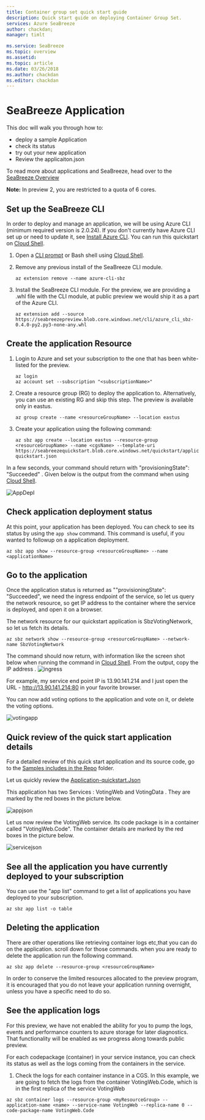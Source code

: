 ```yaml
---
title: Container group set quick start guide
description: Quick start guide on deploying Container Group Set.
services: Azure SeaBreeze
author: chackdan;
manager: timlt

ms.service: SeaBreeze
ms.topic: overview
ms.assetid:
ms.topic: article
ms.date: 03/26/2018
ms.author: chackdan
ms.editor: chackdan
---
```


# SeaBreeze Application

This doc will walk you through how to:
* deploy a sample Application
* check its status
* try out your new application
* Review the applicaiton.json 

To read more about applications and SeaBreeze, head over to the [SeaBreeze Overview](./seabreeze-overview.md)

**Note:** In preview 2, you are restricted to a quota of 6 cores. 



## Set up the SeaBreeze CLI
In order to deploy and manage an application, we will be using Azure CLI (minimum required version is 2.0.24). If you don't currently have Azure CLI set up or need to update it, see [Install Azure CLI](https://docs.microsoft.com/en-us/cli/azure/install-azure-cli?view=azure-cli-latest). You can run this quickstart on [Cloud Shell](https://docs.microsoft.com/en-us/azure/cloud-shell/overview).

1. Open a [CLI prompt](https://docs.microsoft.com/en-us/cli/azure/overview?view=azure-cli-latest) or Bash shell using [Cloud Shell](https://docs.microsoft.com/en-us/azure/cloud-shell/overview).
2. Remove any previous install of the SeaBreeze CLI module.

	```cli
	az extension remove --name azure-cli-sbz 
	```

3. Install the SeaBreeze CLI module. For the preview, we are providing a .whl file with the CLI module, at public preview we would ship it as a part of the Azure CLI.

	```cli
	az extension add --source https://seabreezepreview.blob.core.windows.net/cli/azure_cli_sbz-0.4.0-py2.py3-none-any.whl
	```

## Create the application Resource

1. Login to Azure and set your subscription to the one that has been white-listed for the preview.

	```cli
	az login
	az account set --subscription "<subscriptionName>"
	```
2. Create a resource group (RG) to deploy the application to. Alternatively, you can use an existing RG and skip this step. The preview is available only in eastus.

	```cli
	az group create --name <resourceGroupName> --location eastus 
	```

3. Create your application using the following command:

	```cli
	az sbz app create --location eastus --resource-group <resourceGroupName> --name <cgsName> --template-uri https://seabreezequickstart.blob.core.windows.net/quickstart/application-quickstart.json

	```
In a few seconds, your command should return with "provisioningState": "Succeeded" . Given below is the output from the command when using [Cloud Shell](https://docs.microsoft.com/en-us/azure/cloud-shell/overview). 

![AppDepl]
 

## Check application deployment status
At this point, your application has been deployed. You can check to see its status by using the `app show` command. This command is useful, if you wanted to followup on a application deployment.

```cli
az sbz app show --resource-group <resourceGroupName> --name <applicationName>
```

## Go to the application

Once the application status is returned as ""provisioningState": "Succeeded", we need the ingress endpoint of the service, so let us query the network resource, so get IP address to the container where the service is deployed, and open it on a browser.

The network resource for our quickstart application is SbzVotingNetwork, so let us fetch its details.

```cli
az sbz network show --resource-group <resourceGroupName> --network-name SbzVotingNetwork
```
The command should now return, with information like the screen shot below when running the command in [Cloud Shell](https://docs.microsoft.com/en-us/azure/cloud-shell/overview).
From the output, copy the IP address .
![ingress]

For example, my service end point IP is 13.90.141.214 and I just open the URL - http://13.90.141.214:80 in your favorite browser.

You can now add voting options to the application and vote on it, or delete the voting options.

![votingapp]

## Quick review of the quick start application details

For a detailed review of this quick start application and its source code, go to the [Samples includes in the Repo](https://github.com/Azure/seabreeze-preview-pr/tree/master/samples) folder. 

Let us quickly review the [Application-quickstart.Json](https://seabreezequickstart.blob.core.windows.net/quickstart/application-quickstart.json)

This application has two Services : VotingWeb  and VotingData . They are marked by the red boxes in the picture below.

![appjson]

Let us now review the VotingWeb service. Its code package is in a container called "VotingWeb.Code". The container details are  marked by the red boxes in the picture below.

![servicejson]


## See all the application you have currently deployed to your subscription

You can use the "app list" command to get a list of applications you have deployed to your subscription. 

```cli
az sbz app list -o table
```

## Deleting the application

There are other operations like retrieving container logs etc,that you can do on the application. scroll down for those commands. when you are ready to delete the application run the following command. 

```cli
az sbz app delete --resource-group <resourceGroupName> 
```
In order to conserve the limited resources allocated to the preview program, it is encouraged that you do not leave your application running overnight, unless you have a specific need to do so.

## See the application logs

For this preview, we have not enabled the ability for you to pump the logs, events and performance counters to azure storage for later diagnostics. That functionality will be enabled as we progress along towards public preview.

For each codepackage (container) in your service instance, you can check its status as well as the logs coming from the containers in the service. 

1. Check the logs for each container instance in a CGS. In this example, we are going to fetch the logs from the container VotingWeb.Code, which is in the first replica of the service VotingWeb
	
```cli
az sbz container logs --resource-group <myResourceGroup> --application-name <name> --service-name VotingWeb --replica-name 0 --code-package-name VotingWeb.Code
```




<!-- Images -->
[votingapp]: ./media/application-quickstart/voting-app.PNG
[ingress]: ./media/application-quickstart/app-network.PNG
[AppDepl]: ./media/application-quickstart/app-deployment.PNG
[appjson]: ./media/application-quickstart/app-json.PNG
[servicejson]: ./media/application-quickstart/service-json.PNG
